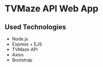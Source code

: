 # TVMaze API Web App

## Used Technologies

- Node.js
- Express + EJS
- TVMaze API
- Axios
- Bootstrap
